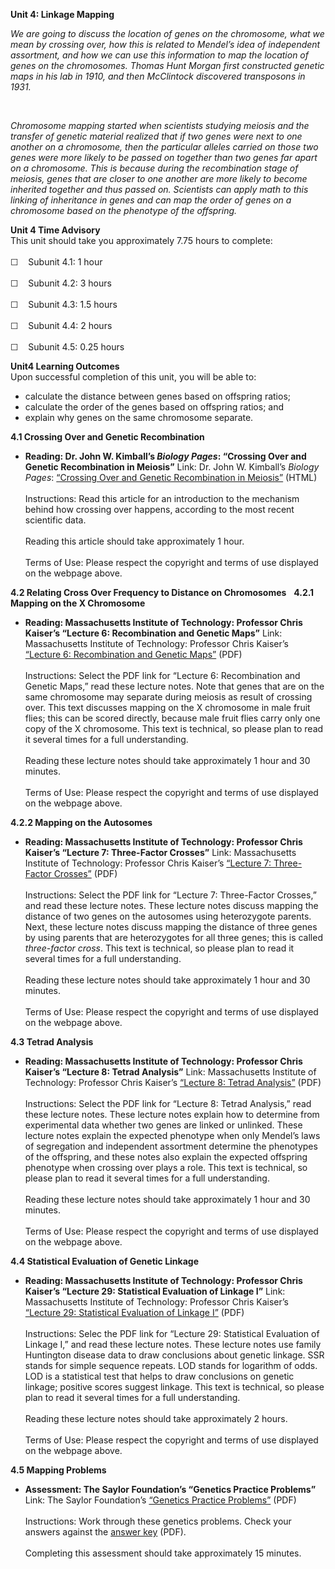 **Unit 4: Linkage Mapping** <span id="4"></span> 

*We are going to discuss the location of genes on the chromosome, what
we mean by crossing over, how this is related to Mendel’s idea of
independent assortment, and how we can use this information to map the
location of genes on the chromosomes. Thomas Hunt Morgan first
constructed genetic maps in his lab in 1910, and then McClintock
discovered transposons in 1931.*

 

*Chromosome mapping started when scientists studying meiosis and the
transfer of genetic material realized that if two genes were next to one
another on a chromosome, then the particular alleles carried on those
two genes were more likely to be passed on together than two genes far
apart on a chromosome. This is because during the recombination stage of
meiosis, genes that are closer to one another are more likely to become
inherited together and thus passed on. Scientists can apply math to this
linking of inheritance in genes and can map the order of genes on a
chromosome based on the phenotype of the offspring.*

**Unit 4 Time Advisory**  
This unit should take you approximately 7.75 hours to complete:  
    
 ☐    Subunit 4.1: 1 hour  
    
 ☐    Subunit 4.2: 3 hours  
    
 ☐    Subunit 4.3: 1.5 hours  
    
 ☐    Subunit 4.4: 2 hours  
    
 ☐    Subunit 4.5: 0.25 hours

**Unit4 Learning Outcomes**  
Upon successful completion of this unit, you will be able to:
-   calculate the distance between genes based on offspring ratios;
-   calculate the order of the genes based on offspring ratios; and
-   explain why genes on the same chromosome separate.

**4.1 Crossing Over and Genetic Recombination** <span id="4.1"></span> 
-   **Reading: Dr. John W. Kimball’s *Biology Pages*: “Crossing Over and
    Genetic Recombination in Meiosis”**
    Link: Dr. John W. Kimball’s *Biology Pages*: [“Crossing Over and
    Genetic Recombination in
    Meiosis”](http://users.rcn.com/jkimball.ma.ultranet/BiologyPages/C/CrossingOver.html) (HTML)  
        
     Instructions: Read this article for an introduction to the
    mechanism behind how crossing over happens, according to the most
    recent scientific data.  
        
     Reading this article should take approximately 1 hour.  
        
     Terms of Use: Please respect the copyright and terms of use
    displayed on the webpage above.

**4.2 Relating Cross Over Frequency to Distance on Chromosomes** <span
id="4.2"></span> 
**4.2.1 Mapping on the X Chromosome** <span id="4.2.1"></span> 
-   **Reading: Massachusetts Institute of Technology: Professor Chris
    Kaiser’s “Lecture 6: Recombination and Genetic Maps”**
    Link: Massachusetts Institute of Technology: Professor Chris
    Kaiser’s [“Lecture 6: Recombination and Genetic
    Maps”](http://ocw.mit.edu/courses/biology/7-03-genetics-fall-2004/lecture-notes/) (PDF)  
        
     Instructions: Select the PDF link for “Lecture 6: Recombination and
    Genetic Maps,” read these lecture notes. Note that genes that are on
    the same chromosome may separate during meiosis as result of
    crossing over. This text discusses mapping on the X chromosome in
    male fruit flies; this can be scored directly, because male fruit
    flies carry only one copy of the X chromosome. This text is
    technical, so please plan to read it several times for a full
    understanding.  
        
     Reading these lecture notes should take approximately 1 hour and 30
    minutes.  
        
     Terms of Use: Please respect the copyright and terms of use
    displayed on the webpage above.

**4.2.2 Mapping on the Autosomes** <span id="4.2.2"></span> 
-   **Reading: Massachusetts Institute of Technology: Professor Chris
    Kaiser’s “Lecture 7: Three-Factor Crosses”**
    Link: Massachusetts Institute of Technology: Professor Chris
    Kaiser’s [“Lecture 7: Three-Factor
    Crosses”](http://ocw.mit.edu/courses/biology/7-03-genetics-fall-2004/lecture-notes/) (PDF)  
        
     Instructions: Select the PDF link for “Lecture 7: Three-Factor
    Crosses,” and read these lecture notes. These lecture notes discuss
    mapping the distance of two genes on the autosomes using
    heterozygote parents. Next, these lecture notes discuss mapping the
    distance of three genes by using parents that are heterozygotes for
    all three genes; this is called *three-factor cross*. This text is
    technical, so please plan to read it several times for a full
    understanding.  
        
     Reading these lecture notes should take approximately 1 hour and 30
    minutes.  
        
     Terms of Use: Please respect the copyright and terms of use
    displayed on the webpage above.

**4.3 Tetrad Analysis** <span id="4.3"></span> 
-   **Reading: Massachusetts Institute of Technology: Professor Chris
    Kaiser’s “Lecture 8: Tetrad Analysis”**
    Link: Massachusetts Institute of Technology: Professor Chris
    Kaiser’s [“Lecture 8: Tetrad
    Analysis”](http://ocw.mit.edu/courses/biology/7-03-genetics-fall-2004/lecture-notes/) (PDF)  
        
     Instructions: Select the PDF link for “Lecture 8: Tetrad Analysis,”
    read these lecture notes. These lecture notes explain how to
    determine from experimental data whether two genes are linked or
    unlinked. These lecture notes explain the expected phenotype when
    only Mendel’s laws of segregation and independent assortment
    determine the phenotypes of the offspring, and these notes also
    explain the expected offspring phenotype when crossing over plays a
    role. This text is technical, so please plan to read it several
    times for a full understanding.  
        
     Reading these lecture notes should take approximately 1 hour and 30
    minutes.  
        
     Terms of Use: Please respect the copyright and terms of use
    displayed on the webpage above.

**4.4 Statistical Evaluation of Genetic Linkage** <span
id="4.4"></span> 
-   **Reading: Massachusetts Institute of Technology: Professor Chris
    Kaiser’s “Lecture 29: Statistical Evaluation of Linkage I”**
    Link: Massachusetts Institute of Technology: Professor Chris
    Kaiser’s [“Lecture 29: Statistical Evaluation of Linkage
    I”](http://ocw.mit.edu/courses/biology/7-03-genetics-fall-2004/lecture-notes/) (PDF)  
        
     Instructions: Selec the PDF link for “Lecture 29: Statistical
    Evaluation of Linkage I,” and read these lecture notes. These
    lecture notes use family Huntington disease data to draw conclusions
    about genetic linkage. SSR stands for simple sequence repeats. LOD
    stands for logarithm of odds. LOD is a statistical test that helps
    to draw conclusions on genetic linkage; positive scores suggest
    linkage. This text is technical, so please plan to read it several
    times for a full understanding.  
        
     Reading these lecture notes should take approximately 2 hours.  
        
     Terms of Use: Please respect the copyright and terms of use
    displayed on the webpage above.

**4.5 Mapping Problems** <span id="4.5"></span> 
-   **Assessment: The Saylor Foundation’s “Genetics Practice Problems”**
    Link: The Saylor Foundation’s [“Genetics Practice
    Problems”](https://resources.saylor.org/archived/wp-content/uploads/2011/07/Genetics-Practice-Problems.pdf) (PDF)  
        
     Instructions: Work through these genetics problems. Check your
    answers against the [answer
    key](https://resources.saylor.org/archived/wp-content/uploads/2014/03/BIO305-4.5-Genetic-Practice-Problems-Answers.pdf)
    (PDF).  
        
     Completing this assessment should take approximately 15 minutes.


